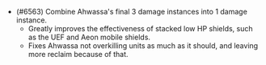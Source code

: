 - (#6563) Combine Ahwassa's final 3 damage instances into 1 damage instance.
  - Greatly improves the effectiveness of stacked low HP shields, such as the UEF and Aeon mobile shields.
  - Fixes Ahwassa not overkilling units as much as it should, and leaving more reclaim because of that.
